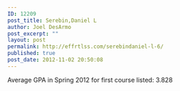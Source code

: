 ```yaml
---
ID: 12209
post_title: Serebin,Daniel L
author: Joel DesArmo
post_excerpt: ""
layout: post
permalink: http://effrtlss.com/serebindaniel-l-6/
published: true
post_date: 2012-11-02 20:50:08
---
```

<p>Average GPA in Spring 2012 for first course listed: 3.828</p>